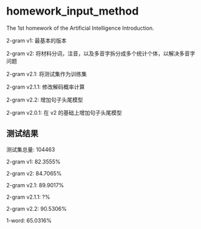 # homework_input_method
The 1st homework of the Artificial Intelligence Introduction.

2-gram v1: 最基本的版本

2-gram v2: 将材料分词，注音，以及多音字拆分成多个统计个体，以解决多音字问题

2-gram v2.1: 将测试集作为训练集

2-gram v2.1.1: 修改解码概率计算

2-gram v2.2: 增加句子头尾模型

2-gram v2.0.1: 在 v2 的基础上增加句子头尾模型

## 测试结果

测试集总量: 104463

2-gram v1: 82.3555%

2-gram v2: 84.7065%

2-gram v2.1: 89.9017%

2-gram v2.1.1: ?%

2-gram v2.2: 90.5306%

1-word: 65.0316%

